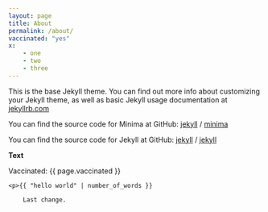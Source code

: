 ```yaml
---
layout: page
title: About
permalink: /about/
vaccinated: "yes"
x: 
    - one
    - two
    - three
---
```


This is the base Jekyll theme. You can find out more info about customizing your Jekyll theme, as well as basic Jekyll usage documentation at [jekyllrb.com](https://jekyllrb.com/)

You can find the source code for Minima at GitHub:
[jekyll][jekyll-organization] /
[minima](https://github.com/jekyll/minima)

You can find the source code for Jekyll at GitHub:
[jekyll][jekyll-organization] /
[jekyll](https://github.com/jekyll/jekyll)


[jekyll-organization]: https://github.com/jekyll

<p><strong>Text</strong></p>

<p>Vaccinated: {{ page.vaccinated }}

    <p>{{ "hello world" | number_of_words }}

        Last change.